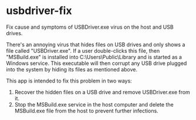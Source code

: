 # usbdriver-fix

Fix cause and symptoms of USBDriver.exe virus on the host and USB drives.

There's an annoying virus that hides files on USB drives and only shows a file
called "USBDriver.exe". If a user double-clicks this file, then "MSBuild.exe" is
installed into C:\Users\Public\Library and is started as a Windows service. This
executable will then corrupt any USB drive plugged into the system by hiding its
files as mentioned above.

This app is intended to fix this problem in two ways:
1. Recover the hidden files on a USB drive and remove USBDriver.exe from it.
1. Stop the MSBuild.exe service in the host computer and delete the MSBuild.exe
   file from the host to prevent further infections.
